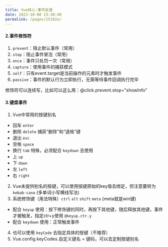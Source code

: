 ```yaml
---
title: Vue核心-事件处理
date: 2023-10-08 15:38:40
permalink: /pages/15102e/
---
```

#### 2.事件修饰符
1. `prevent`：阻止默认事件（常用）
2. `stop`：阻止事件冒泡（常用）
3. `once`：事件只处罚一次（常用）
4. `capture`：使用事件的捕获模式
5. `self`：只有event.target是当前操作的元素时才触发事件
6. `passive`：事件的默认行为立即执行，无需等待事件回调执行完毕

修饰符可以连续写，比如可以这么用：@click.prevent.stop="showInfo"

#### 3.键盘事件
1. Vue中常用的按键别名
- 回车 `enter`
- 删除 `delete` 捕获“删除”和“退格”键
- 退出 `esc`
- 空格 `space`
- 换行 `tab` 特殊，必须配合 `keydown` 去使用
- 上 `up`
- 下 `down`
- 左 `left`
- 右 `right`

2. Vue未提供别名的按键，可以使用按键原始的key值去绑定，但注意要转为 `kebab-case` (多单词小写横线写法)
3. 系统修饰键（用法特殊）`ctrl` `alt` `shift` `meta` (meta就是win键)
- 配合 `keyup` 使用：按下修饰键的同时，再按下其他键，随后释放其他键，事件才被触发，指定ctr+y使用 `@keyup.ctr.y`
- 配合 `keydown` 使用：正常触发事件
4. 也可以使用 `keyCode` 去指定具体的按键（不推荐）
5. Vue.config.keyCodes.自定义键名 = 键码，可以去定制按键别名